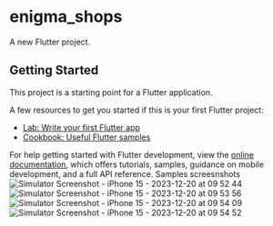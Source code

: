 # enigma_shops

A new Flutter project.

## Getting Started

This project is a starting point for a Flutter application.

A few resources to get you started if this is your first Flutter project:

- [Lab: Write your first Flutter app](https://docs.flutter.dev/get-started/codelab)
- [Cookbook: Useful Flutter samples](https://docs.flutter.dev/cookbook)

For help getting started with Flutter development, view the
[online documentation](https://docs.flutter.dev/), which offers tutorials,
samples, guidance on mobile development, and a full API reference.
Samples screesnshots 
![Simulator Screenshot - iPhone 15 - 2023-12-20 at 09 52 44](https://github.com/krsavaliya/enigma_shop/assets/103834265/7b06d020-ebe1-4856-a902-b456c978f2c0)
![Simulator Screenshot - iPhone 15 - 2023-12-20 at 09 53 56](https://github.com/krsavaliya/enigma_shop/assets/103834265/41f0b8bd-ab28-4365-b4c9-323b54e81b65)
![Simulator Screenshot - iPhone 15 - 2023-12-20 at 09 54 09](https://github.com/krsavaliya/enigma_shop/assets/103834265/a16c7c5f-92ab-4aee-8483-a9e74fcd3365)
![Simulator Screenshot - iPhone 15 - 2023-12-20 at 09 54 52](https://github.com/krsavaliya/enigma_shop/assets/103834265/08675f62-5768-4345-84d1-04a0c2814b78)
